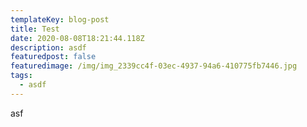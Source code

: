 ```yaml
---
templateKey: blog-post
title: Test
date: 2020-08-08T18:21:44.118Z
description: asdf
featuredpost: false
featuredimage: /img/img_2339cc4f-03ec-4937-94a6-410775fb7446.jpg
tags:
  - asdf
---
```

asf